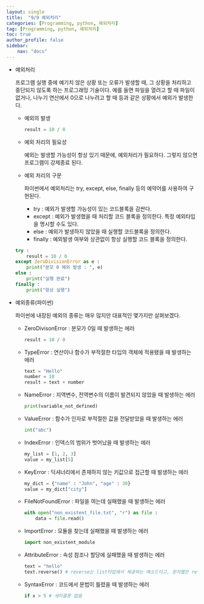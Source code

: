 ```yaml
---
layout: single
title:  "9/9 예외처리"
categories: [Programming, python, 예외처리]
tag: [Programming, python, 예외처리]
toc: true
author_profile: false
sidebar:
    nav: "docs"
---
```




* 예외처리

  프로그램 실행 중에 예기치 않은 상황 또는 오류가 발생할 때, 그 상황을 처리하고 중단되지 않도록 하는 프로그래밍 기술이다. 예를 들면 파일을 열려고 할 때 파일이 없거나, 나누기 연산에서 0으로 나누려고 할 때 등과 같은 상황에서 예외가 발생한다.

  * 예외의 발생

    ```python
    result = 10 / 0
    ```

  * 예외 처리의 필요성 

    예외는 발생할 가능성이 항상 있기 때문에, 예외처리가 필요하다. 그렇지 않으면 프로그램이 강제종료 된다.

  * 예외 처리의 구문

    파이썬에서 예외처리는 try, except, else, finally 등의 예약어를 사용하여 구현된다.

    * try : 예외가 발생할 가능성이 있는 코드블록을 감싼다.
    * except : 예외가 발생했을 때 처리할 코드 블록을 정의한다. 특정 예외타입을 명시할 수도 있다.
    * else : 예외가 발생하지 않았을 때 실행할 코드블록을 정의한다.
    * finally : 예외발생 여부와 상관없이 항상 실행할 코드 블록을 정의한다.

  ```python
  try :
      result = 10 / 0
  except ZeroDivisionError as e :
      print("분모 0 예외 발생 : ", e)
  else :
      print("실행 완료")
  finally :
      print("항상 실행")
  ```

* 예외종류(파이썬)

  파이썬에 내장된 예외의 종류는 매우 많지만 대표적인 몇가지만 살펴보겠다.

  * ZeroDivisonError : 분모가 0일 때 발생하는 에러

    ```python
    result = 10 / 0
    ```

  * TypeError : 연산이나 함수가 부적절한 타입의 객체에 적용됐을 때 발생하는 에러

    ```python
    text = "Hello"
    number = 10
    result = text + number
    ```

  * NameError : 지역변수, 전역변수의 이름이 발견되지 않았을 때 발생하는 에러

    ```python
    print(variable_not_defined)
    ```

  * ValueError : 함수가 인자로 부적절한 값을 전달받았을 때 발생하는 에러

    ```python
    int("abc")
    ```

  * IndexError : 인덱스의 범위가 벗어났을 때 발생하는 에러

    ```python
    my_list = [1, 2, 3]
    value = my_list[5]
    ```

  * KeyError : 딕셔너리에서 존재하지 않는 키값으로 접근할 때 발생하는 에러

    ```python
    my_dict = {"name" : "John", "age" : 30}
    value = my_dict["city"]
    ```

  * FileNotFoundError : 파일을 여는데 실패했을 때 발생하는 에러

    ```python
    with open("non_existent_file.txt", "r") as file :
        data = file.read()
    ```

  * ImportError : 모듈을 찾는데 실패했을 때 발생하는 에러

    ```python
    import non_existent_module
    ```

  * AttributeError : 속성 참조나 할당에 실패했을 때 발생하는 에러

    ```python
    text = "hello"
    text.reverse() # reverse는 list타입에서 제공하는 메소드이고, 문자열은 reversed 메소드를 이용해야 한다.
    ```

  * SyntaxError : 코드에서 문법이 틀렸을 때 발생하는 에러

    ```python
    if x > 5 # 세미콜론 없음
    ```

    